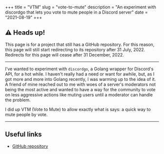 +++
title = "VTM"
slug = "vote-to-mute"
description = "An experiment with discordgo that lets you vote to mute people in a Discord server"
date = "2021-08-19"
+++

## ⚠️ Heads up!
This page is for a project that still has a GitHub repository. For this reason, this page will still start redirecting to its repository after 31 July, 2022. Redirects for this page will cease after 31 December, 2022.

---

I've wanted to experiment with `discordgo`, a Golang wrapper for Discord's API, for a hot while. I haven't really had a need or want for awhile, but, as I got more and more into Golang recently, I was warming up to the idea of it. A friend of mine reached out to me with woes of a server's moderators not being the most active and wanted to have a way for the community to vote on less aggressive actions like muting users until a moderator can handle the problem.

I did up VTM (Vote to Mute) to allow exactly what is says: a quick way to mute people by vote.

---

## Useful links
- [GitHub repository](https://github.com/doamatto/vote-to-mute)
